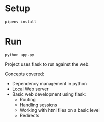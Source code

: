 # Setup

`pipenv install`

# Run

`python app.py`

Project uses flask to run against the web.

Concepts covered:

- Dependency management in python
- Local Web server
- Basic web development using flask:
    - Routing
    - Handling sessions
    - Working with html files on a basic level
    - Redirects
